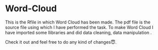 # Word-Cloud
This is the Rfile in which Word Cloud has been made. The pdf file is the source file using which I have performed the task.
To make Word Cloud I have imported some llibraries and did data cleaning, data manipulation .

Check it out and feel free to do any kind of changes😇.
